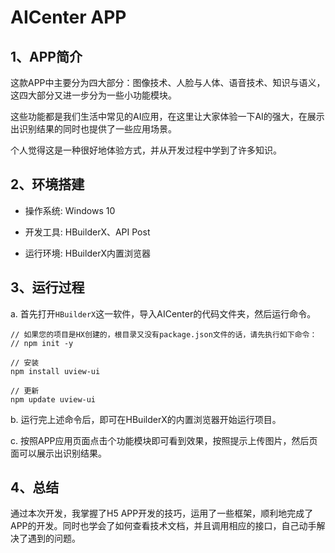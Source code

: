 # AICenter APP #
## 1、APP简介 ##
这款APP中主要分为四大部分：图像技术、人脸与人体、语音技术、知识与语义，这四大部分又进一步分为一些小功能模块。

这些功能都是我们生活中常见的AI应用，在这里让大家体验一下AI的强大，在展示出识别结果的同时也提供了一些应用场景。

个人觉得这是一种很好地体验方式，并从开发过程中学到了许多知识。
## 2、环境搭建 ##
+ 操作系统: Windows 10

+ 开发工具: HBuilderX、API Post 

+ 运行环境: HBuilderX内置浏览器 
## 3、运行过程 ##
a. 首先打开`HBuilderX`这一软件，导入AICenter的代码文件夹，然后运行命令。

    // 如果您的项目是HX创建的，根目录又没有package.json文件的话，请先执行如下命令：
    // npm init -y

    // 安装
    npm install uview-ui

    // 更新
    npm update uview-ui

b. 运行完上述命令后，即可在HBuilderX的内置浏览器开始运行项目。

c. 按照APP应用页面点击个功能模块即可看到效果，按照提示上传图片，然后页面可以展示出识别结果。
## 4、总结 ##
通过本次开发，我掌握了H5 APP开发的技巧，运用了一些框架，顺利地完成了APP的开发。同时也学会了如何查看技术文档，并且调用相应的接口，自己动手解决了遇到的问题。